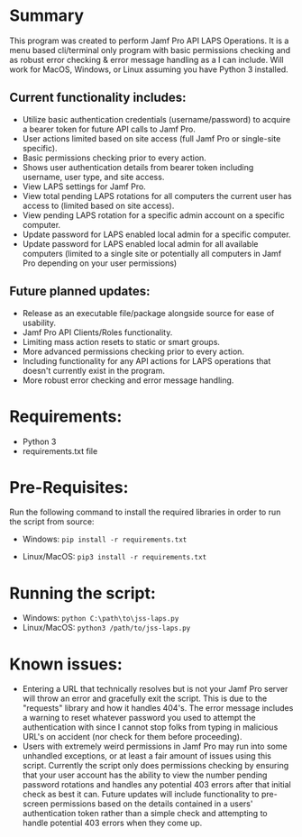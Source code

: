 # Summary
This program was created to perform Jamf Pro API LAPS Operations. It is a menu based cli/terminal only program with basic permissions checking and as robust error checking & error message handling as a I can include. Will work for MacOS, Windows, or Linux assuming you have Python 3 installed. 

## Current functionality includes:
* Utilize basic authentication credentials (username/password) to acquire a bearer token for future API calls to Jamf Pro.
* User actions limited based on site access (full Jamf Pro or single-site specific).
* Basic permissions checking prior to every action.
* Shows user authentication details from bearer token including username, user type, and site access.
* View LAPS settings for Jamf Pro.
* View total pending LAPS rotations for all computers the current user has access to (limited based on site access).
* View pending LAPS rotation for a specific admin account on a specific computer.
* Update password for LAPS enabled local admin for a specific computer.
* Update password for LAPS enabled local admin for all available computers (limited to a single site or potentially all
computers in Jamf Pro depending on your user permissions)

## Future planned updates:
* Release as an executable file/package alongside source for ease of usability.
* Jamf Pro API Clients/Roles functionality.
* Limiting mass action resets to static or smart groups.
* More advanced permissions checking prior to every action.
* Including functionality for any API actions for LAPS operations that doesn't currently exist in the program.
* More robust error checking and error message handling.

# Requirements: 
* Python 3
* requirements.txt file

# Pre-Requisites: 
Run the following command to install the required libraries in order to run the script from source:
* Windows:
```pip install -r requirements.txt```

* Linux/MacOS: 
```pip3 install -r requirements.txt```

# Running the script:
* Windows:
```python C:\path\to\jss-laps.py```
* Linux/MacOS:
```python3 /path/to/jss-laps.py```

# Known issues: 
* Entering a URL that technically resolves but is not your Jamf Pro server will throw an error and gracefully exit the script. This is due to the "requests" library and how it handles 404's. The error message includes a warning to reset whatever password you used to attempt the authentication with since I cannot stop folks from typing in malicious URL's on accident (nor check for them before proceeding). 
* Users with extremely weird permissions in Jamf Pro may run into some unhandled exceptions, or at least a fair amount of issues using this script. Currently the script only does permissions checking by ensuring that your user account has the ability to view the number pending password rotations and handles any potential 403 errors after that initial check as best it can. Future updates will include functionality to pre-screen permissions based on the details contained in a users' authentication token rather than a simple check and attempting to handle potential 403 errors when they come up.